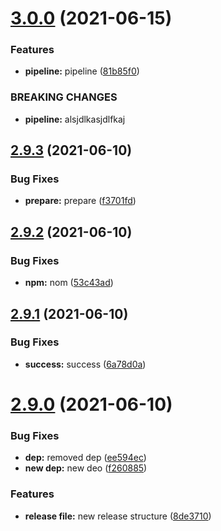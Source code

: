# [3.0.0](https://github.com/rd-test-devops/automatic-publish-npm-semantic/compare/v2.9.3...v3.0.0) (2021-06-15)


### Features

* **pipeline:** pipeline ([81b85f0](https://github.com/rd-test-devops/automatic-publish-npm-semantic/commit/81b85f09672227748d548a21f2da053d09abb5dd))


### BREAKING CHANGES

* **pipeline:** alsjdlkasjdlfkaj

## [2.9.3](https://github.com/rd-test-devops/automatic-publish-npm-semantic/compare/v2.9.2...v2.9.3) (2021-06-10)


### Bug Fixes

* **prepare:** prepare ([f3701fd](https://github.com/rd-test-devops/automatic-publish-npm-semantic/commit/f3701fd8835d7513d5ccfe5389137e4ca08b40cc))

## [2.9.2](https://github.com/rd-test-devops/automatic-publish-npm-semantic/compare/v2.9.1...v2.9.2) (2021-06-10)


### Bug Fixes

* **npm:** nom ([53c43ad](https://github.com/rd-test-devops/automatic-publish-npm-semantic/commit/53c43adc0916fa2b17902e09e392b3dc0a7e495b))

## [2.9.1](https://github.com/rd-test-devops/automatic-publish-npm-semantic/compare/v2.9.0...v2.9.1) (2021-06-10)


### Bug Fixes

* **success:** success ([6a78d0a](https://github.com/rd-test-devops/automatic-publish-npm-semantic/commit/6a78d0ac5dcdfef63f407fed5a7286cbca1a1ae3))

# [2.9.0](https://github.com/rd-test-devops/automatic-publish-npm-semantic/compare/v2.8.1...v2.9.0) (2021-06-10)


### Bug Fixes

* **dep:** removed dep ([ee594ec](https://github.com/rd-test-devops/automatic-publish-npm-semantic/commit/ee594ece99b5c765469d5a8801061e5ef6960983))
* **new dep:** new deo ([f260885](https://github.com/rd-test-devops/automatic-publish-npm-semantic/commit/f26088511fb263775c60f0201d9514bba4fbd1ad))


### Features

* **release file:** new release structure ([8de3710](https://github.com/rd-test-devops/automatic-publish-npm-semantic/commit/8de37107806c1d5d8499ac9915bbc5ffd872a6d6))
